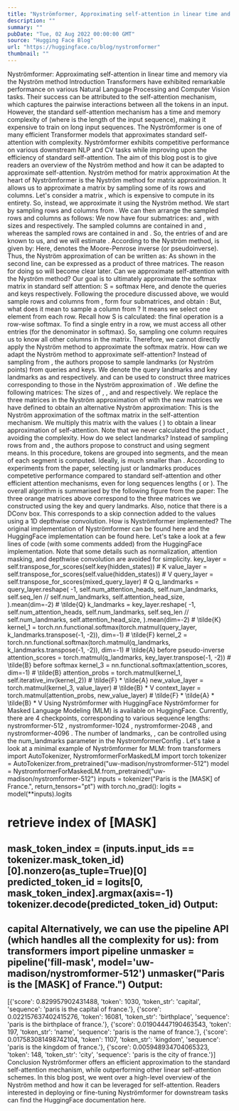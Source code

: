 ```yaml
---
title: "Nyströmformer, Approximating self-attention in linear time and memory via the Nyström method"
description: ""
summary: ""
pubDate: "Tue, 02 Aug 2022 00:00:00 GMT"
source: "Hugging Face Blog"
url: "https://huggingface.co/blog/nystromformer"
thumbnail: ""
---
```


Nyströmformer: Approximating self-attention in linear time and memory via the Nyström method
Introduction
Transformers have exhibited remarkable performance on various Natural Language Processing and Computer Vision tasks. Their success can be attributed to the self-attention mechanism, which captures the pairwise interactions between all the tokens in an input. However, the standard self-attention mechanism has a time and memory complexity of (where is the length of the input sequence), making it expensive to train on long input sequences.
The Nyströmformer is one of many efficient Transformer models that approximates standard self-attention with complexity. Nyströmformer exhibits competitive performance on various downstream NLP and CV tasks while improving upon the efficiency of standard self-attention. The aim of this blog post is to give readers an overview of the Nyström method and how it can be adapted to approximate self-attention.
Nyström method for matrix approximation
At the heart of Nyströmformer is the Nyström method for matrix approximation. It allows us to approximate a matrix by sampling some of its rows and columns. Let's consider a matrix , which is expensive to compute in its entirety. So, instead, we approximate it using the Nyström method. We start by sampling rows and columns from . We can then arrange the sampled rows and columns as follows:
We now have four submatrices: and , with sizes and respectively. The sampled columns are contained in and , whereas the sampled rows are contained in and . So, the entries of and are known to us, and we will estimate . According to the Nyström method, is given by:
Here, denotes the Moore-Penrose inverse (or pseudoinverse). Thus, the Nyström approximation of can be written as:
As shown in the second line, can be expressed as a product of three matrices. The reason for doing so will become clear later.
Can we approximate self-attention with the Nyström method?
Our goal is to ultimately approximate the softmax matrix in standard self attention: S = softmax
Here, and denote the queries and keys respectively. Following the procedure discussed above, we would sample rows and columns from , form four submatrices, and obtain :
But, what does it mean to sample a column from ? It means we select one element from each row. Recall how S is calculated: the final operation is a row-wise softmax. To find a single entry in a row, we must access all other entries (for the denominator in softmax). So, sampling one column requires us to know all other columns in the matrix. Therefore, we cannot directly apply the Nyström method to approximate the softmax matrix.
How can we adapt the Nyström method to approximate self-attention?
Instead of sampling from , the authors propose to sample landmarks (or Nyström points) from queries and keys. We denote the query landmarks and key landmarks as and respectively. and can be used to construct three matrices corresponding to those in the Nyström approximation of . We define the following matrices:
The sizes of , , and and respectively. We replace the three matrices in the Nyström approximation of with the new matrices we have defined to obtain an alternative Nyström approximation:
This is the Nyström approximation of the softmax matrix in the self-attention mechanism. We multiply this matrix with the values ( ) to obtain a linear approximation of self-attention. Note that we never calculated the product , avoiding the complexity.
How do we select landmarks?
Instead of sampling rows from and , the authors propose to construct and using segment means. In this procedure, tokens are grouped into segments, and the mean of each segment is computed. Ideally, is much smaller than . According to experiments from the paper, selecting just or landmarks produces competetive performance compared to standard self-attention and other efficient attention mechanisms, even for long sequences lengths ( or ).
The overall algorithm is summarised by the following figure from the paper:
The three orange matrices above correspond to the three matrices we constructed using the key and query landmarks. Also, notice that there is a DConv box. This corresponds to a skip connection added to the values using a 1D depthwise convolution.
How is Nyströmformer implemented?
The original implementation of Nyströmformer can be found here and the HuggingFace implementation can be found here. Let's take a look at a few lines of code (with some comments added) from the HuggingFace implementation. Note that some details such as normalization, attention masking, and depthwise convolution are avoided for simplicity.
key_layer = self.transpose_for_scores(self.key(hidden_states)) # K
value_layer = self.transpose_for_scores(self.value(hidden_states)) # V
query_layer = self.transpose_for_scores(mixed_query_layer) # Q
q_landmarks = query_layer.reshape(
-1,
self.num_attention_heads,
self.num_landmarks,
self.seq_len // self.num_landmarks,
self.attention_head_size,
).mean(dim=-2) # \tilde{Q}
k_landmarks = key_layer.reshape(
-1,
self.num_attention_heads,
self.num_landmarks,
self.seq_len // self.num_landmarks,
self.attention_head_size,
).mean(dim=-2) # \tilde{K}
kernel_1 = torch.nn.functional.softmax(torch.matmul(query_layer, k_landmarks.transpose(-1, -2)), dim=-1) # \tilde{F}
kernel_2 = torch.nn.functional.softmax(torch.matmul(q_landmarks, k_landmarks.transpose(-1, -2)), dim=-1) # \tilde{A} before pseudo-inverse
attention_scores = torch.matmul(q_landmarks, key_layer.transpose(-1, -2)) # \tilde{B} before softmax
kernel_3 = nn.functional.softmax(attention_scores, dim=-1) # \tilde{B}
attention_probs = torch.matmul(kernel_1, self.iterative_inv(kernel_2)) # \tilde{F} * \tilde{A}
new_value_layer = torch.matmul(kernel_3, value_layer) # \tilde{B} * V
context_layer = torch.matmul(attention_probs, new_value_layer) # \tilde{F} * \tilde{A} * \tilde{B} * V
Using Nyströmformer with HuggingFace
Nyströmformer for Masked Language Modeling (MLM) is available on HuggingFace. Currently, there are 4 checkpoints, corresponding to various sequence lengths: nystromformer-512
, nystromformer-1024
, nystromformer-2048
, and nystromformer-4096
. The number of landmarks, , can be controlled using the num_landmarks
parameter in the NystromformerConfig
. Let's take a look at a minimal example of Nyströmformer for MLM:
from transformers import AutoTokenizer, NystromformerForMaskedLM
import torch
tokenizer = AutoTokenizer.from_pretrained("uw-madison/nystromformer-512")
model = NystromformerForMaskedLM.from_pretrained("uw-madison/nystromformer-512")
inputs = tokenizer("Paris is the [MASK] of France.", return_tensors="pt")
with torch.no_grad():
logits = model(**inputs).logits
# retrieve index of [MASK]
mask_token_index = (inputs.input_ids == tokenizer.mask_token_id)[0].nonzero(as_tuple=True)[0]
predicted_token_id = logits[0, mask_token_index].argmax(axis=-1)
tokenizer.decode(predicted_token_id)
Output:
----------------------------------------------------------------------------------------------------
capital
Alternatively, we can use the pipeline API (which handles all the complexity for us):
from transformers import pipeline
unmasker = pipeline('fill-mask', model='uw-madison/nystromformer-512')
unmasker("Paris is the [MASK] of France.")
Output:
----------------------------------------------------------------------------------------------------
[{'score': 0.829957902431488,
'token': 1030,
'token_str': 'capital',
'sequence': 'paris is the capital of france.'},
{'score': 0.022157637402415276,
'token': 16081,
'token_str': 'birthplace',
'sequence': 'paris is the birthplace of france.'},
{'score': 0.01904447190463543,
'token': 197,
'token_str': 'name',
'sequence': 'paris is the name of france.'},
{'score': 0.017583081498742104,
'token': 1107,
'token_str': 'kingdom',
'sequence': 'paris is the kingdom of france.'},
{'score': 0.005948934704065323,
'token': 148,
'token_str': 'city',
'sequence': 'paris is the city of france.'}]
Conclusion
Nyströmformer offers an efficient approximation to the standard self-attention mechanism, while outperforming other linear self-attention schemes. In this blog post, we went over a high-level overview of the Nyström method and how it can be leveraged for self-attention. Readers interested in deploying or fine-tuning Nyströmformer for downstream tasks can find the HuggingFace documentation here.